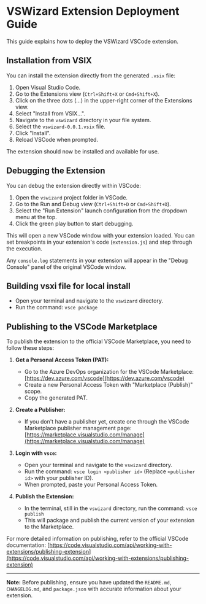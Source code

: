 # VSWizard Extension Deployment Guide

This guide explains how to deploy the VSWizard VSCode extension.

## Installation from VSIX

You can install the extension directly from the generated `.vsix` file:

1.  Open Visual Studio Code.
2.  Go to the Extensions view (`Ctrl+Shift+X` or `Cmd+Shift+X`).
3.  Click on the three dots (...) in the upper-right corner of the Extensions view.
4.  Select "Install from VSIX...".
5.  Navigate to the `vswizard` directory in your file system.
6.  Select the `vswizard-0.0.1.vsix` file.
7.  Click "Install".
8.  Reload VSCode when prompted.

The extension should now be installed and available for use.

## Debugging the Extension

You can debug the extension directly within VSCode:

1.  Open the `vswizard` project folder in VSCode.
2.  Go to the Run and Debug view (`Ctrl+Shift+D` or `Cmd+Shift+D`).
3.  Select the "Run Extension" launch configuration from the dropdown menu at the top.
4.  Click the green play button to start debugging.

This will open a new VSCode window with your extension loaded. You can set breakpoints in your extension's code (`extension.js`) and step through the execution.

Any `console.log` statements in your extension will appear in the "Debug Console" panel of the original VSCode window.

## Building vsxi file for local install
* Open your terminal and navigate to the `vswizard` directory.
* Run the command: `vsce package` 

## Publishing to the VSCode Marketplace

To publish the extension to the official VSCode Marketplace, you need to follow these steps:

1.  **Get a Personal Access Token (PAT):**
    *   Go to the Azure DevOps organization for the VSCode Marketplace: [https://dev.azure.com/vscode](https://dev.azure.com/vscode)
    *   Create a new Personal Access Token with "Marketplace (Publish)" scope.
    *   Copy the generated PAT.

2.  **Create a Publisher:**
    *   If you don't have a publisher yet, create one through the VSCode Marketplace publisher management page: [https://marketplace.visualstudio.com/manage](https://marketplace.visualstudio.com/manage)

3.  **Login with `vsce`:**
    *   Open your terminal and navigate to the `vswizard` directory.
    *   Run the command: `vsce login <publisher id>` (Replace `<publisher id>` with your publisher ID).
    *   When prompted, paste your Personal Access Token.

4.  **Publish the Extension:**
    *   In the terminal, still in the `vswizard` directory, run the command: `vsce publish`
    *   This will package and publish the current version of your extension to the Marketplace.

For more detailed information on publishing, refer to the official VSCode documentation: [https://code.visualstudio.com/api/working-with-extensions/publishing-extension](https://code.visualstudio.com/api/working-with-extensions/publishing-extension)

---

**Note:** Before publishing, ensure you have updated the `README.md`, `CHANGELOG.md`, and `package.json` with accurate information about your extension.

